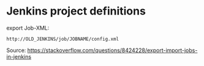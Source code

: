 # Jenkins project definitions

export Job-XML:
```
http://OLD_JENKINS/job/JOBNAME/config.xml
```

Source: https://stackoverflow.com/questions/8424228/export-import-jobs-in-jenkins